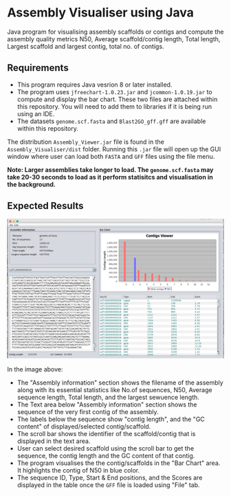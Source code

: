 # Assembly Visualiser using Java

Java program for visualising assembly scaffolds or contigs and compute the assembly quality metrics N50, Average scaffold/contig length, Total length, Largest scaffold and largest contig, total no. of contigs. 


## Requirements

* This program requires Java vesrion 8 or later installed.
* The program uses `jfreechart-1.0.23.jar` and `jcommon-1.0.19.jar` to compute and display the bar chart. These two files are attached within this repository. You will need to add them to libraries if it is being run using an IDE.
* The datasets `genome.scf.fasta` and `Blast2GO_gff.gff` are available within this repository.

The distribution `Assembly_Viewer.jar` file is found in the `Assembly_Visualiser/dist` folder. Running this `.jar` file will open up the GUI window where user can load both `FASTA` and `GFF` files using the file menu.

**Note: Larger assemblies take longer to load. The `genome.scf.fasta` may take 20-30 seconds to load as it perform statisitcs and visualisation in the background.**


## Expected Results

![alt text](https://github.com/eerollapramod/Assembly_Visualiser/blob/master/Assembly_visualiser.png)

In the image above:
* The "Assembly information" section shows the filename of the assembly along with its essential statistics like No.of sequences, N50, Average sequence length, Total length, and the largest sewuence length.
* The Text area below "Assembly information" section shows the sequence of the very first contig of the assembly. 
* The labels below the sequence show "contig length", and the "GC content" of displayed/selected contig/scaffold.
* The scroll bar shows the identifier of the scaffold/contig that is displayed in the text area.
* User can select desired scaffold using the scroll bar to get the sequence, the contig length and the GC content of that contig.
* The program visualises the the contig/scaffolds in the "Bar Chart" area. It highlights the contig of N50 in blue color.
* The sequence ID, Type, Start & End positions, and the Scores are displayed in the table once the `GFF` file is loaded using "File" tab.





